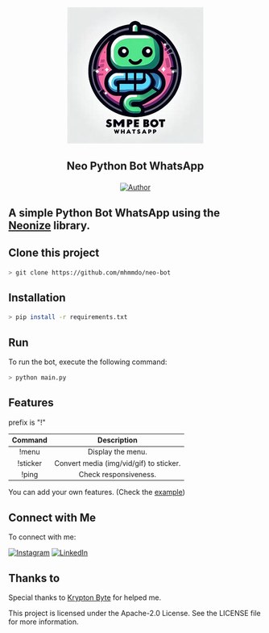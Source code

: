 <p align="center">
  <img src="./src/img.jpg" alt="Logo">
</p>

## <p align="center">Neo Python Bot WhatsApp</p>
<p align="center">
<a href="https://github.com/mhmmdoo_"><img title="Author" src="https://img.shields.io/badge/Author-Edoo-red.svg?style=for-the-badge&logo=github"></a>
</p>

## A simple Python Bot WhatsApp using the [Neonize](https://github.com/krypton-byte/neonize) library.

## Clone this project

```bash
> git clone https://github.com/mhmmdo/neo-bot
```

## Installation

```bash
> pip install -r requirements.txt
```

## Run
To run the bot, execute the following command:

```bash
> python main.py
```

## Features

prefix is "!"

|	Command 	  |			Description			   |
|:---------------:|:------------------------------:|
|!menu 			  | Display the menu.|
|!sticker 		  | Convert media (img/vid/gif) to sticker.|
|!ping 			  | Check responsiveness.|

You can add your own features. (Check the [example](https://github.com/krypton-byte/neonize/blob/master/examples/basic.py))

## Connect with Me

To connect with me:

[![Instagram](https://img.shields.io/badge/Instagram-Edoo's-orange?style=flat-square&logo=instagram)](https://www.instagram.com/mhmmdoo_/)
[![LinkedIn](https://img.shields.io/badge/LinkedIn-Edoo's-blue?style=flat-square&logo=linkedin)](link_linkedin_anda)

## Thanks to

Special thanks to [Krypton Byte](https://github.com/krypton-byte) for helped me.

This project is licensed under the Apache-2.0 License. See the LICENSE file for more information.
